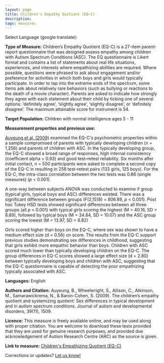 ```yaml
---
layout: page
title: Children's Empathy Quotient (EQ-C)
description:
tags: measures
---
```


Select Language (google translate):  

<div id="google_translate_element"></div><script type="text/javascript">
function googleTranslateElementInit() {
  new google.translate.TranslateElement({pageLanguage: 'en', layout: google.translate.TranslateElement.InlineLayout.SIMPLE, gaTrack: true, gaId: 'UA-64320648-1'}, 'google_translate_element');
}
</script><script type="text/javascript" src="//translate.google.com/translate_a/element.js?cb=googleTranslateElementInit"></script>  

**Type of Measure:**  Children’s Empathy Quotient (EQ-C) is a 27-item parent-report questionnaire that was designed assess empathy among children with Autism Spectrum Conditions (ASC). The EQ questionnaire is Likert format and contains a list of statements about real life situations, experiences, and interests where empathizing abilities are required. Where possible, questions were phrased to ask about engagement and/or preference for activities in which both boys and girls would typically participate. In order to tap into the extreme ends of the spectrum, some items ask about relatively rare behaviors (such as bullying or reactions to the death of a movie character). Parents are asked to indicate how strongly they agree with each statement about their child by ticking one of several options: ‘definitely agree’, ‘slightly agree’, ‘slightly disagree’, or ‘definitely disagree’. The maximum attainable score for instrument is 54.  

**Target Population:** Children with normal intelligence ages 5 - 11

**Measurement properties and previous use:**  

[Auyeung et al. (2009)](http://docs.autismresearchcentre.com/papers/2009_Auyeung_etal_ChildEQSQ_JADD.pdf) examined the EQ-C's psychometric properties within a sample compromised of parents with typically developing children (n = 1,256) and parents of children with ASC.  In the typically developing group, the EQ-C showed a broad range of responses, high internal consistency (coefficient alpha = 0.93) and good test–retest reliability.  Six months after initial contact, n = 500 participants were asked to complete a second copy of the EQ-C in resulting in 258 test–retest pairs (133 girls, 125 boys). For the EQ-C, the intra-class correlation between the two tests was 0.86 (single measures) (*p* < 0.001). 

A one-way between subjects ANOVA was conducted to examine if group (typical girls, typical
boys and ASC) differences existed. There was a significant difference between groups (F(2,1518) = 806.89, *p* < 0.001). Post hoc Tukey HSD tests showed significant differences between all three groups (all *p* < 0.001) with typical girls scoring the highest (M = 40.16, SD = 8.89), followed by typical boys (M = 34.84, SD = 10.07) and the ASC group scoring the lowest (M = 13.97, SD = 6.82)

Girls scored higher than boys on the EQ-C, where sex was shown to have a medium effect size (d = 0.56) on score. The results from the EQ-C support previous studies demonstrating sex differences in childhood, suggesting that girls exhibit more empathic behavior than boys. Children with ASC scored much lower than typically developing children on the EQ-C. The group differences in EQ-C scores showed a large effect size (d = 2.80) between typically developing boys and children with ASC, suggesting that the EQ-C questionnaire is capable of detecting the poor empathizing typically associated with ASC.

**Languages:** English 

**Authors and Citation:** 
Auyeung, B., Wheelwright, S., Allison, C., Atkinson, M., Samarawickrema, N., & Baron-Cohen, S. (2009). The children’s empathy quotient and systemizing quotient: Sex differences in typical development and in autism spectrum conditions. Journal of autism and developmental disorders, 39(11), 1509.

**Licence:** This measure is freely available online, and may be used along with proper citiation. You are welcome to download these tests provided that they are used for genuine research purposes, and provided due acknowledgement of Autism Research Centre (ARC) as the source is given.

**Link to measure:** [Children's Empathizing Quotient (EQ-C)](https://www.autismresearchcentre.com/arc_tests/) 

Corrections or updates? [Let us know!](http://disabilitymeasures.org/contact) 
